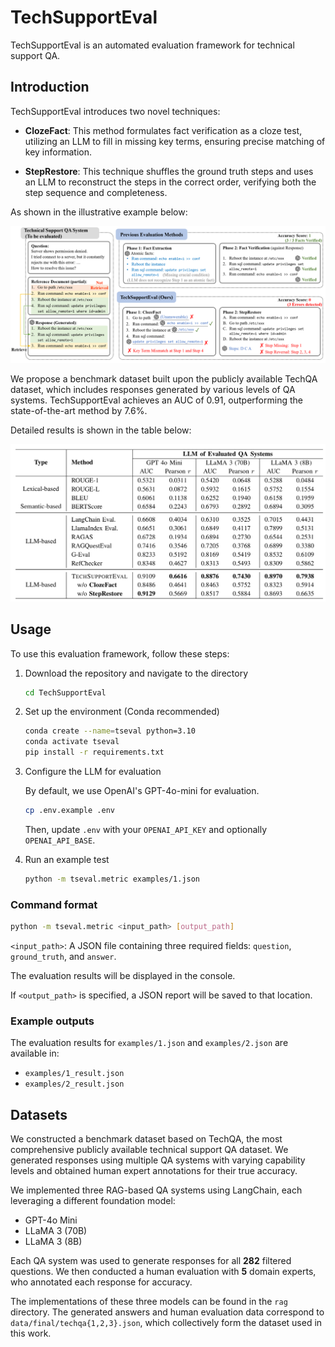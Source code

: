 # TechSupportEval

TechSupportEval is an automated evaluation framework for technical support QA.

## Introduction

TechSupportEval introduces two novel techniques:

* **ClozeFact**: This method formulates fact verification as a cloze test, utilizing an LLM to fill in missing key terms, ensuring precise matching of key information.

* **StepRestore**: This technique shuffles the ground truth steps and uses an LLM to reconstruct the steps in the correct order, verifying both the step sequence and completeness.

As shown in the illustrative example below:

![Pipeline](images/pipeline.png)

We propose a benchmark dataset built upon the publicly available TechQA dataset, which includes responses generated by various levels of QA systems. TechSupportEval achieves an AUC of 0.91, outperforming the state-of-the-art method by 7.6%.

Detailed results is shown in the table below:

![Evaluation result](images/evaluation_result.png)

## Usage

To use this evaluation framework, follow these steps:

1. Download the repository and navigate to the directory

    ```bash
    cd TechSupportEval
    ```

2. Set up the environment (Conda recommended)

    ```bash
    conda create --name=tseval python=3.10  
    conda activate tseval  
    pip install -r requirements.txt  
    ```

3. Configure the LLM for evaluation

    By default, we use OpenAI's GPT-4o-mini for evaluation.

    ```bash
    cp .env.example .env  
    ```

    Then, update `.env` with your `OPENAI_API_KEY` and optionally `OPENAI_API_BASE`.

4. Run an example test

    ```bash
    python -m tseval.metric examples/1.json  
    ```

### Command format

```bash
python -m tseval.metric <input_path> [output_path]
```

`<input_path>`: A JSON file containing three required fields: `question`, `ground_truth`, and `answer`.

The evaluation results will be displayed in the console.

If `<output_path>` is specified, a JSON report will be saved to that location.

### Example outputs

The evaluation results for `examples/1.json` and `examples/2.json` are available in:
- `examples/1_result.json`
- `examples/2_result.json`

## Datasets

We constructed a benchmark dataset based on TechQA, the most comprehensive publicly available technical support QA dataset. We generated responses using multiple QA systems with varying capability levels and obtained human expert annotations for their true accuracy.

We implemented three RAG-based QA systems using LangChain, each leveraging a different foundation model:

- GPT-4o Mini
- LLaMA 3 (70B)
- LLaMA 3 (8B)

Each QA system was used to generate responses for all **282** filtered questions. We then conducted a human evaluation with **5** domain experts, who annotated each response for accuracy.

The implementations of these three models can be found in the `rag` directory. The generated answers and human evaluation data correspond to `data/final/techqa{1,2,3}.json`, which collectively form the dataset used in this work.
